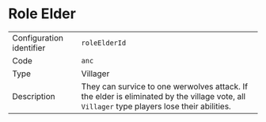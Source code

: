 # Role Elder

|                          |                                                                                                                                             |
| ------------------------ | ------------------------------------------------------------------------------------------------------------------------------------------- |
| Configuration identifier | `roleElderId`                                                                                                                               |
| Code                     | `anc`                                                                                                                                       |
| Type                     | Villager                                                                                                                                    |
| Description              | They can survice to one werwolves attack. If the elder is eliminated by the village vote, all `Villager` type players lose their abilities. |
